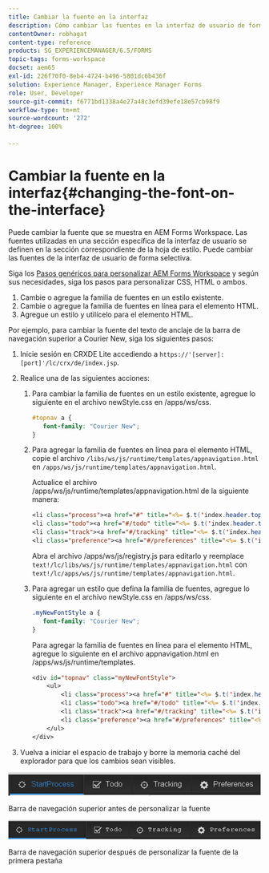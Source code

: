 ```yaml
---
title: Cambiar la fuente en la interfaz
description: Cómo cambiar las fuentes en la interfaz de usuario de forma selectiva.
contentOwner: robhagat
content-type: reference
products: SG_EXPERIENCEMANAGER/6.5/FORMS
topic-tags: forms-workspace
docset: aem65
exl-id: 226f70f0-8eb4-4724-b496-5801dc6b436f
solution: Experience Manager, Experience Manager Forms
role: User, Developer
source-git-commit: f6771bd1338a4e27a48c3efd39efe18e57cb98f9
workflow-type: tm+mt
source-wordcount: '272'
ht-degree: 100%

---
```


# Cambiar la fuente en la interfaz{#changing-the-font-on-the-interface}

Puede cambiar la fuente que se muestra en AEM Forms Workspace. Las fuentes utilizadas en una sección específica de la interfaz de usuario se definen en la sección correspondiente de la hoja de estilo. Puede cambiar las fuentes de la interfaz de usuario de forma selectiva.

Siga los [Pasos genéricos para personalizar AEM Forms Workspace](../../forms/using/generic-steps-html-workspace-customization.md) y según sus necesidades, siga los pasos para personalizar CSS, HTML o ambos.

1. Cambie o agregue la familia de fuentes en un estilo existente.
1. Cambie o agregue la familia de fuentes en línea para el elemento HTML.
1. Agregue un estilo y utilícelo para el elemento HTML.

Por ejemplo, para cambiar la fuente del texto de anclaje de la barra de navegación superior a Courier New, siga los siguientes pasos:

1. Inicie sesión en CRXDE Lite accediendo a `https://'[server]:[port]'/lc/crx/de/index.jsp`.
1. Realice una de las siguientes acciones:

   1. Para cambiar la familia de fuentes en un estilo existente, agregue lo siguiente en el archivo newStyle.css en /apps/ws/css.

      ```css
      #topnav a {
         font-family: "Courier New";
      }
      ```

   1. Para agregar la familia de fuentes en línea para el elemento HTML, copie el archivo `/libs/ws/js/runtime/templates/appnavigation.html` en `/apps/ws/js/runtime/templates/appnavigation.html`.

      Actualice el archivo /apps/ws/js/runtime/templates/appnavigation.html de la siguiente manera:

      ```jsp
      <li class="process"><a href="#" title="<%= $.t('index.header.topnav.startprocess.detail')%>" style="font-family:Courier New;" ><%= $.t('index.header.topnav.startprocess.name')%></a></li>
      <li class="todo"><a href="#/todo" title="<%= $.t('index.header.topnav.todo.detail')%>" style="font-family:Courier New;" ><%= $.t('index.header.topnav.todo.name')%></a></li>
      <li class="track"><a href="#/tracking" title="<%= $.t('index.header.topnav.tracking.detail')%>" style="font-family:Courier New;" ><%= $.t('index.header.topnav.tracking.name')%></a></li>
      <li class="preference"><a href="#/preferences" title="<%= $.t('index.header.topnav.preferences.detail')%>" style="font-family:Courier New;" ><%= $.t('index.header.topnav.preferences.name')%></a></li>
      ```

      Abra el archivo /apps/ws/js/registry.js para editarlo y reemplace `text!/lc/libs/ws/js/runtime/templates/appnavigation.html` con `text!/lc/apps/ws/js/runtime/templates/appnavigation.html`.

   1. Para agregar un estilo que defina la familia de fuentes, agregue lo siguiente en el archivo newStyle.css en /apps/ws/css.

      ```css
      .myNewFontStyle a {
         font-family: "Courier New";
      }
      ```

      Para agregar la familia de fuentes en línea para el elemento HTML, agregue lo siguiente en el archivo appnavigation.html en /apps/ws/js/runtime/templates.

      ```jsp
      <div id="topnav" class="myNewFontStyle">
          <ul>
              <li class="process"><a href="#" title="<%= $.t('index.header.topnav.startprocess.detail')%>" ><%= $.t('index.header.topnav.startprocess.name')%></a></li>
              <li class="todo"><a href="#/todo" title="<%= $.t('index.header.topnav.todo.detail')%>"><%= $.t('index.header.topnav.todo.name')%></a></li>
              <li class="track"><a href="#/tracking" title="<%= $.t('index.header.topnav.tracking.detail')%>" ><%= $.t('index.header.topnav.tracking.name')%></a></li>
              <li class="preference"><a href="#/preferences" title="<%= $.t('index.header.topnav.preferences.detail')%>" ><%= $.t('index.header.topnav.preferences.name')%></a></li>
          </ul>
      </div>
      ```

1. Vuelva a iniciar el espacio de trabajo y borre la memoria caché del explorador para que los cambios sean visibles.

![change_font_before](assets/change_font_before.png)

Barra de navegación superior antes de personalizar la fuente

![change_font_after](assets/change_font_after.png)

Barra de navegación superior después de personalizar la fuente de la primera pestaña
